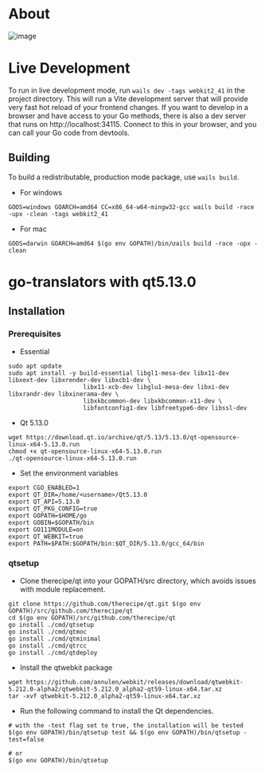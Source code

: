 # About
![image](https://github.com/user-attachments/assets/f3e4e88b-83dc-4bd1-9623-4f6bbf05217d)

# Live Development

To run in live development mode, run `wails dev -tags webkit2_41` in the project directory. This will run a Vite development
server that will provide very fast hot reload of your frontend changes. If you want to develop in a browser
and have access to your Go methods, there is also a dev server that runs on http://localhost:34115. Connect
to this in your browser, and you can call your Go code from devtools.

## Building

To build a redistributable, production mode package, use `wails build`.

- For windows
```
GOOS=windows GOARCH=amd64 CC=x86_64-w64-mingw32-gcc wails build -race -upx -clean -tags webkit2_41
```
- For mac
```
GOOS=darwin GOARCH=amd64 $(go env GOPATH)/bin/ưails build -race -upx -clean
```
# go-translators with qt5.13.0

## Installation

### Prerequisites
- Essential
```
sudo apt update
sudo apt install -y build-essential libgl1-mesa-dev libx11-dev libxext-dev libxrender-dev libxcb1-dev \
                     libx11-xcb-dev libglu1-mesa-dev libxi-dev libxrandr-dev libxinerama-dev \
                     libxkbcommon-dev libxkbcommon-x11-dev \
                     libfontconfig1-dev libfreetype6-dev libssl-dev
```

- Qt 5.13.0
```
wget https://download.qt.io/archive/qt/5.13/5.13.0/qt-opensource-linux-x64-5.13.0.run
chmod +x qt-opensource-linux-x64-5.13.0.run
./qt-opensource-linux-x64-5.13.0.run
```

- Set the environment variables
```
export CGO_ENABLED=1
export QT_DIR=/home/<username>/Qt5.13.0
export QT_API=5.13.0
export QT_PKG_CONFIG=true
export GOPATH=$HOME/go
export GOBIN=$GOPATH/bin
export GO111MODULE=on
export QT_WEBKIT=true
export PATH=$PATH:$GOPATH/bin:$QT_DIR/5.13.0/gcc_64/bin
```

### qtsetup
- Clone therecipe/qt into your GOPATH/src directory, which avoids issues with module replacement.
```
git clone https://github.com/therecipe/qt.git $(go env GOPATH)/src/github.com/therecipe/qt
cd $(go env GOPATH)/src/github.com/therecipe/qt
go install ./cmd/qtsetup
go install ./cmd/qtmoc
go install ./cmd/qtminimal
go install ./cmd/qtrcc
go install ./cmd/qtdeploy
```

- Install the qtwebkit package
```
wget https://github.com/annulen/webkit/releases/download/qtwebkit-5.212.0-alpha2/qtwebkit-5.212.0_alpha2-qt59-linux-x64.tar.xz
tar -xvf qtwebkit-5.212.0_alpha2-qt59-linux-x64.tar.xz
```

- Run the following command to install the Qt dependencies.
```
# with the -test flag set to true, the installation will be tested
$(go env GOPATH)/bin/qtsetup test && $(go env GOPATH)/bin/qtsetup -test=false

# or
$(go env GOPATH)/bin/qtsetup
```
